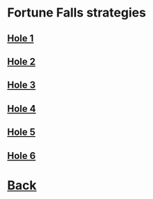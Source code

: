 # Fortune Falls strategies

## [Hole 1](fortune-falls/1.md)
## [Hole 2](fortune-falls/2.md)
## [Hole 3](fortune-falls/3.md)
## [Hole 4](fortune-falls/4.md)
## [Hole 5](fortune-falls/5.md)
## [Hole 6](fortune-falls/6.md)

# [Back](../README.md)
